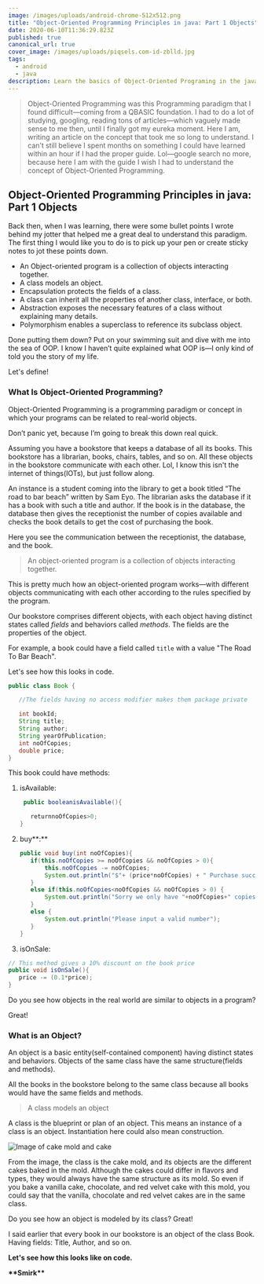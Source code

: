 ```yaml
---
image: /images/uploads/android-chrome-512x512.png
title: "Object-Oriented Programming Principles in java: Part 1 Objects"
date: 2020-06-10T11:36:29.823Z
published: true
canonical_url: true
cover_image: /images/uploads/piqsels.com-id-zblld.jpg
tags:
  - android
  - java
description: Learn the basics of Object-Oriented Programing in the java language
---
```

> Object-Oriented Programming was this Programming paradigm that I found difficult—coming from a QBASIC foundation. I had to do a lot of studying, googling, reading tons of articles—which vaguely made sense to me then, until I finally got my eureka moment. Here I am, writing an article on the concept that took me so long to understand. I can’t still believe I spent months on something I could have learned within an hour if I had the proper guide. Lol—google search no more, because here I am with the guide I wish I had to understand the concept of Object-Oriented Programming.

## Object-Oriented Programming Principles in java: Part 1 Objects

Back then, when I was learning, there were some bullet points I wrote behind my jotter that helped me a great deal to understand this paradigm. The first thing I would like you to do is to pick up your pen or create sticky notes to jot these points down.

* An Object-oriented program is a collection of objects interacting together.
* A class models an object.
* Encapsulation protects the fields of a class.
* A class can inherit all the properties of another class, interface, or both.
* Abstraction exposes the necessary features of a class without explaining many details.
* Polymorphism enables a superclass to reference its subclass object.

Done putting them down? Put on your swimming suit and dive with me into the sea of OOP. I know I haven’t quite explained what OOP is—I only kind of told you the story of my life.

Let's define!

### What Is Object-Oriented Programming?

Object-Oriented Programming is a programming paradigm or concept in which your programs can be related to real-world objects.

Don’t panic yet, because I’m going to break this down real quick.

Assuming you have a bookstore that keeps a database of all its books. This bookstore has a librarian, books, chairs, tables, and so on. All these objects in the bookstore communicate with each other. Lol, I know this isn't the internet of things(IOTs), but just follow along.

An instance is a student coming into the library to get a book titled “The road to bar beach” written by Sam Eyo. The librarian asks the database if it has a book with such a title and author. If the book is in the database, the database then gives the receptionist the number of copies available and checks the book details to get the cost of purchasing the book.

Here you see the communication between the receptionist, the database, and the book.

> An object-oriented program is a collection of objects interacting together.

This is pretty much how an object-oriented program works—with different objects communicating with each other according to the rules specified by the program.

Our bookstore comprises different objects, with each object having distinct states called *fields* and behaviors called *methods*. The fields are the properties of the object.

For example, a book could have a field called `title` with a value "The Road To Bar Beach".

Let's see how this looks in code.

```java
public class Book {

   //The fields having no access modifier makes them package private

   int bookId;
   String title;
   String author;
   String yearOfPublication;
   int noOfCopies;
   double price;
}
```

This book could have methods:

1. isAvailable:

   ```java
    public booleanisAvailable(){

      returnnoOfCopies>0;
   }
   ```
2. buy**:**

   ```java
   public void buy(int noOfCopies){
      if(this.noOfCopies >= noOfCopies && noOfCopies > 0){
          this.noOfCopies -= noOfCopies;
          System.out.println("$"+ (price*noOfCopies) + " Purchase successful");
      }
      else if(this.noOfCopies<noOfCopies && noOfCopies > 0) {
          System.out.println("Sorry we only have "+noOfCopies+" copies available");
      }
      else {
          System.out.println("Please input a valid number");
      }
   }
   ```
3. isOnSale:

```java
// This method gives a 10% discount on the book price
public void isOnSale(){
   price -= (0.1*price);
}
```

Do you see how objects in the real world are similar to objects in a program?

Great!

### What is an Object?

An object is a basic entity(self-contained component) having distinct states and behaviors. Objects of the same class have the same structure(fields and methods).

All the books in the bookstore belong to the same class because all books would have the same fields and methods.

> A class models an object

A class is the blueprint or plan of an object. This means an instance of a class is an object. Instantiation here could also mean construction.

![Image of cake mold and cake](/images/uploads/screenshot-from-2020-07-01-16-02-25.png "Class and Object")

From the image, the class is the cake mold, and its objects are the different cakes baked in the mold. Although the cakes could differ in flavors and types, they would always have the same structure as its mold. So even if you bake a vanilla cake, chocolate, and red velvet cake with this mold, you could say that the vanilla, chocolate and red velvet cakes are in the same class.

Do you see how an object is modeled by its class? Great!

I said earlier that every book in our bookstore is an object of the class Book. Having fields: Title, Author, and so on.

**Let's see how this looks like on code.**

**\*\*Smirk\*\***